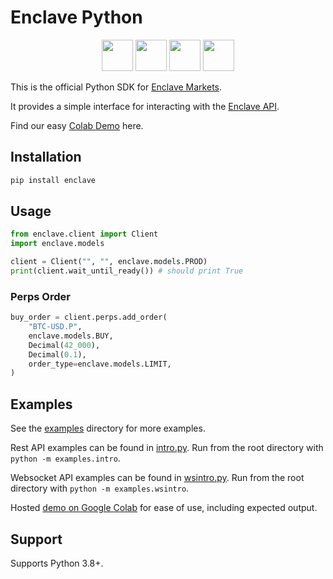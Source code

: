 # Enclave Python

<p align="center">
    <a href="https://github.com/Enclave-Markets/enclave-python" alt="enclave python">
        <img src="https://edent.github.io/SuperTinyIcons/images/svg/github.svg" width="50" /></a>
    <a href="https://pypi.org/project/enclave/">
        <img src="https://upload.wikimedia.org/wikipedia/commons/6/64/PyPI_logo.svg" width="50"/></a>
    <a href="https://twitter.com/enclavemarkets" alt="Enclave Twitter">
        <img src="https://edent.github.io/SuperTinyIcons/images/svg/x.svg" width="50"/></a>
    <a href="https://www.enclave.market/" alt="Enclave Market">
        <img src="https://pbs.twimg.com/profile_images/1650572649284931585/rbv_Z4Lr_400x400.jpg" width="50"/></a>
        
</p>

This is the official Python SDK for
[Enclave Markets](https://enclave.market/).

It provides a simple interface for interacting with the
[Enclave API](https://docs.enclave.market/).

Find our easy [Colab Demo](https://colab.research.google.com/drive/1Op5v4GuJozd6UvS2c7cXV0r6hswl4SVv) here.

## Installation

```bash
pip install enclave
```

## Usage

```python
from enclave.client import Client
import enclave.models

client = Client("", "", enclave.models.PROD)
print(client.wait_until_ready()) # should print True
```

### Perps Order

```python
buy_order = client.perps.add_order(
    "BTC-USD.P",
    enclave.models.BUY,
    Decimal(42_000),
    Decimal(0.1),
    order_type=enclave.models.LIMIT,
)
```

## Examples

See the [examples](examples) directory for more examples.

Rest API examples can be found in [intro.py](examples/intro.py).
Run from the root directory with `python -m examples.intro`.

Websocket API examples can be found in [wsintro.py](examples/wsintro.py).
Run from the root directory with `python -m examples.wsintro`.

Hosted [demo on Google Colab](https://colab.research.google.com/drive/1Op5v4GuJozd6UvS2c7cXV0r6hswl4SVv) for ease of use, including expected output.

## Support

Supports Python 3.8+.
